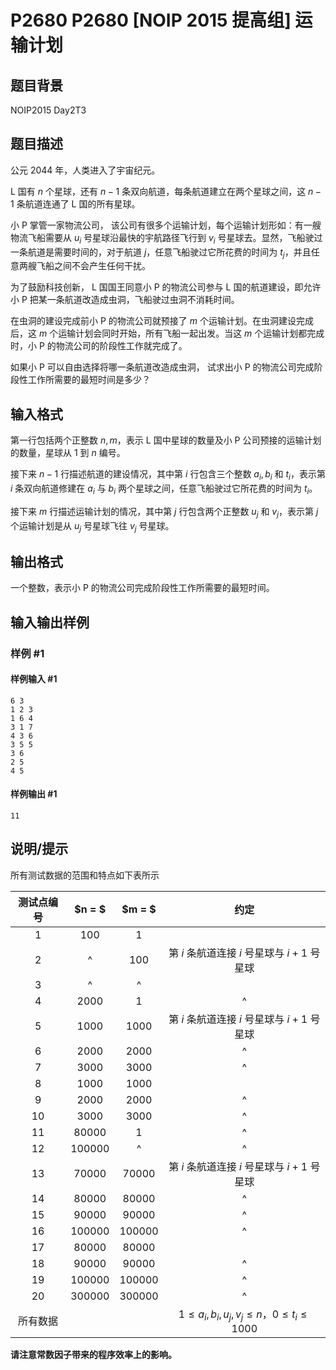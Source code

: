 # P2680 P2680 [NOIP 2015 提高组] 运输计划

## 题目背景

NOIP2015 Day2T3

## 题目描述

公元 $2044$ 年，人类进入了宇宙纪元。

L 国有 $n$ 个星球，还有 $n-1$ 条双向航道，每条航道建立在两个星球之间，这 $n-1$ 条航道连通了 L 国的所有星球。

小 P 掌管一家物流公司， 该公司有很多个运输计划，每个运输计划形如：有一艘物流飞船需要从 $u_i$ 号星球沿最快的宇航路径飞行到 $v_i$ 号星球去。显然，飞船驶过一条航道是需要时间的，对于航道 $j$，任意飞船驶过它所花费的时间为 $t_j$，并且任意两艘飞船之间不会产生任何干扰。

为了鼓励科技创新， L 国国王同意小 P 的物流公司参与 L 国的航道建设，即允许小 P 把某一条航道改造成虫洞，飞船驶过虫洞不消耗时间。

在虫洞的建设完成前小 P 的物流公司就预接了 $m$ 个运输计划。在虫洞建设完成后，这 $m$ 个运输计划会同时开始，所有飞船一起出发。当这 $m$ 个运输计划都完成时，小 P 的物流公司的阶段性工作就完成了。

如果小 P 可以自由选择将哪一条航道改造成虫洞， 试求出小 P 的物流公司完成阶段性工作所需要的最短时间是多少？

## 输入格式

第一行包括两个正整数 $n, m$，表示 L 国中星球的数量及小 P 公司预接的运输计划的数量，星球从 $1$ 到 $n$ 编号。

接下来 $n-1$ 行描述航道的建设情况，其中第 $i$ 行包含三个整数 $a_i, b_i$ 和 $t_i$，表示第 $i$ 条双向航道修建在 $a_i$ 与 $b_i$ 两个星球之间，任意飞船驶过它所花费的时间为 $t_i$。  

接下来 $m$ 行描述运输计划的情况，其中第 $j$ 行包含两个正整数 $u_j$ 和 $v_j$，表示第 $j$ 个运输计划是从 $u_j$ 号星球飞往 $v_j$ 号星球。

## 输出格式

一个整数，表示小 P 的物流公司完成阶段性工作所需要的最短时间。

## 输入输出样例

### 样例 #1

#### 样例输入 #1

```
6 3 
1 2 3 
1 6 4 
3 1 7 
4 3 6 
3 5 5 
3 6 
2 5 
4 5
```

#### 样例输出 #1

```
11
```

## 说明/提示

所有测试数据的范围和特点如下表所示

| 测试点编号 | $n = $ | $m = $ | 约定 | 
| :-: | :-: | :-: | :-: |
| 1 | $100$ | $1$ | |
| 2 | ^ | $100$ | 第 $i$ 条航道连接 $i$ 号星球与 $i + 1$ 号星球 |
| 3 | ^ | ^ | |
| 4 | $2000$ | $1$ | ^ |
| 5 | $1000$ | $1000$ | 第 $i$ 条航道连接 $i$ 号星球与 $i + 1$ 号星球 | 
| 6 | $2000$ | $2000$ | ^ |
| 7 | $3000$ | $3000$ | ^ |
| 8 | $1000$ | $1000$ | |
| 9 | $2000$ | $2000$ | ^ |
| 10 | $3000$ | $3000$ | ^ |
| 11 | $80000$ | $1$ | ^ |
| 12 | $100000$ | ^ | ^ |
| 13 | $70000$ | $70000$ | 第 $i$ 条航道连接 $i$ 号星球与 $i + 1$ 号星球 |
| 14 | $80000$ | $80000$ |^ |
| 15 | $90000$ | $90000$ | ^ |
| 16 | $100000$ | $100000$ | ^ |
| 17 | $80000$ | $80000$ | |
| 18 | $90000$ | $90000$ | ^ |
| 19 | $100000$ | $100000$ | ^ |
| 20 | $300000$ | $300000$ | ^ |
| 所有数据 | | | $1 \le a _ i, b _ i, u _ j, v _ j \le n$，$0 \le t _ i \le 1000$ |

**请注意常数因子带来的程序效率上的影响。**
